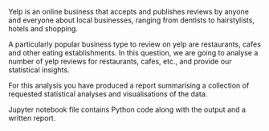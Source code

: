Yelp is an online business that accepts and publishes reviews by anyone and everyone about local businesses, ranging from dentists to hairstylists, hotels and shopping.

A particularly popular business type to review on yelp are restaurants, cafes and other eating establishments. 
In this question, we are going to analyse a number of yelp reviews for restaurants, cafes, etc., and provide our 
statistical insights.

For this analysis you have produced a report summarising a collection of requested statistical analyses and visualisations of the data.

Jupyter notebook file contains Python code along with the output and a written report.
